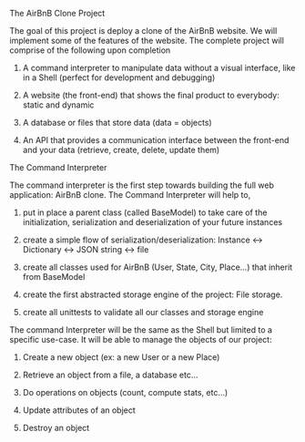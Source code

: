 The AirBnB Clone Project

The goal of this project is deploy a clone of the AirBnB website. We will implement some of the features of the website. The complete project will comprise of the following upon completion

1. A command interpreter to manipulate data without a visual interface, like in a Shell (perfect for development and debugging)

2. A website (the front-end) that shows the final product to everybody: static and dynamic

3. A database or files that store data (data = objects)

4. An API that provides a communication interface between the front-end and your data (retrieve, create, delete, update them)


The Command Interpreter

The command interpreter is the first step towards building the full web application: AirBnB clone. The Command Interpreter will help to,

1. put in place a parent class (called BaseModel) to take care of the initialization, serialization and deserialization of your future instances

2. create a simple flow of serialization/deserialization: Instance <-> Dictionary <-> JSON string <-> file

3. create all classes used for AirBnB (User, State, City, Place…) that inherit from BaseModel

4. create the first abstracted storage engine of the project: File storage.

5. create all unittests to validate all our classes and storage engine


The command Interpreter will be the same as the Shell but limited to a specific use-case. It will be able to manage the objects of our project:

1. Create a new object (ex: a new User or a new Place)

2. Retrieve an object from a file, a database etc…

3. Do operations on objects (count, compute stats, etc…)

4. Update attributes of an object

5. Destroy an object

